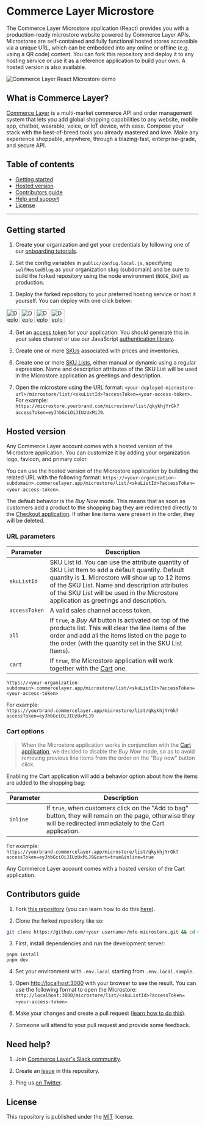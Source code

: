 # Commerce Layer Microstore

The Commerce Layer Microstore application (React) provides you with a production-ready microstore website powered by Commerce Layer APIs. Microstores are self-contained and fully functional hosted stores accessible via a unique URL, which can be embedded into any online or offline (e.g. using a QR code) content. You can fork this repository and deploy it to any hosting service or use it as a reference application to build your own. A hosted version is also available.

![Commerce Layer React Microstore demo](./public/demo.png)

## What is Commerce Layer?

[Commerce Layer](https://commercelayer.io) is a multi-market commerce API and order management system that lets you add global shopping capabilities to any website, mobile app, chatbot, wearable, voice, or IoT device, with ease. Compose your stack with the best-of-breed tools you already mastered and love. Make any experience shoppable, anywhere, through a blazing-fast, enterprise-grade, and secure API.

## Table of contents

- [Getting started](#getting-started)
- [Hosted version](#hosted-version)
- [Contributors guide](#contributors-guide)
- [Help and support](#need-help)
- [License](#license)

---

## Getting started

1. Create your organization and get your credentials by following one of our [onboarding tutorials](https://docs.commercelayer.io/developers/welcome).

2. Set the config variables in `public/config.local.js`, specifying `selfHostedSlug` as your organization slug (subdomain) and be sure to build the forked repository using the node environment (`NODE_ENV`) as production.

3. Deploy the forked repository to your preferred hosting service or host it yourself. You can deploy with one click below:

[<img src="https://www.netlify.com/img/deploy/button.svg" alt="Deploy to Netlify" height="35">](https://app.netlify.com/start/deploy?repository=https://github.com/commercelayer/mfe-microstore) [<img src="https://vercel.com/button" alt="Deploy to Vercel" height="35">](https://vercel.com/new/clone?repository-url=https://github.com/commercelayer/mfe-microstore) [<img src="https://www.herokucdn.com/deploy/button.svg" alt="Deploy to Heroku" height="35">](https://heroku.com/deploy?template=https://github.com/commercelayer/mfe-microstore) [<img src="https://www.deploytodo.com/do-btn-blue.svg" alt="Deploy to Digital Ocean" height="35">](https://cloud.digitalocean.com/apps/new?repo=https://github.com/commercelayer/mfe-microstore/tree/master)

4. Get an [access token](https://docs.commercelayer.io/api/authentication) for your application. You should generate this in your sales channel or use our JavaScript [authentication library](https://github.com/commercelayer/commercelayer-js-auth).

5. Create one or more [SKUs](https://commercelayer.io/docs/data-model/skus) associated with prices and inventories.

6. Create one or more [SKU Lists](https://commercelayer.io/docs/data-model/sku-lists), either manual or dynamic using a regular expression. Name and description attributes of the SKU List will be used in the Microstore application as greetings and description.

7. Open the microstore using the URL format: `<your-deployed-microstore-url>/microstore/list/<skuListId>?accessToken=<your-access-token>`. For example: `https://microstore.yourbrand.com/microstore/list/qkykhjYrGk?accessToken=eyJhbGciOiJIUzUxMiJ9`.

## Hosted version

Any Commerce Layer account comes with a hosted version of the Microstore application. You can customize it by adding your organization logo, favicon, and primary color.

You can use the hosted version of the Microstore application by building the related URL with the following format: `https://<your-organization-subdomain>.commercelayer.app/microstore/list/<skuListId>?accessToken=<your-access-token>`.

The default behavior is the _Buy Now_ mode. This means that as soon as customers add a product to the shopping bag they are redirected directly to the [Checkout application](https://github.com/commercelayer/commercelayer-react-checkout). If other line items were present in the order, they will be deleted.

### URL parameters

| Parameter     | Description                                                                                                                                                                                                                                                                                          |
| ------------- | ---------------------------------------------------------------------------------------------------------------------------------------------------------------------------------------------------------------------------------------------------------------------------------------------------- |
| `skuListId`   | SKU List Id. You can use the attribute quantity of SKU List Item to add a default quantity. Default quantity is **1**. Microstore will show up to 12 items of the SKU List. Name and description attributes of the SKU List will be used in the Microstore application as greetings and description. |
| `accessToken` | A valid sales channel access token.                                                                                                                                                                                                                                                                  |
| `all`         | If `true`, a _Buy All_ button is activated on top of the products list. This will clear the line items of the order and add all the items listed on the page to the order (with the quantity set in the SKU List Items).                                                                             |
| `cart`        | If `true`, the Microstore application will work together with the [Cart](https://github.com/commercelayer/commercelayer-cart) one.                                                                                                                                                                   |

`https://<your-organization-subdomain>.commercelayer.app/microstore/list/<skuListId>?accessToken=<your-access-token>`

For example: `https://yourbrand.commercelayer.app/microstore/list/qkykhjYrGk?accessToken=eyJhbGciOiJIUzUxMiJ9`

### Cart options

> When the Microstore application works in conjunction with the [Cart application](https://github.com/commercelayer/commercelayer-cart), we decided to disable the _Buy Now_ mode, so as to avoid removing previous line items from the order on the "Buy now" button click.

Enabling the Cart application will add a behavior option about how the items are added to the shopping bag:

| Parameter | Description                                                                                                                                                      |
| --------- | ---------------------------------------------------------------------------------------------------------------------------------------------------------------- |
| `inline`  | If `true`, when customers click on the "Add to bag" button, they will remain on the page, otherwise they will be redirected immediately to the Cart application. |

For example: `https://yourbrand.commercelayer.app/microstore/list/qkykhjYrGk?accessToken=eyJhbGciOiJIUzUxMiJ9&cart=true&inline=true`

Any Commerce Layer account comes with a hosted version of the Cart application.

## Contributors guide

1. Fork [this repository](https://github.com/commercelayer/mfe-microstore) (you can learn how to do this [here](https://help.github.com/articles/fork-a-repo)).

2. Clone the forked repository like so:

```bash
git clone https://github.com/<your username>/mfe-microstore.git && cd mfe-microstore
```

3. First, install dependencies and run the development server:

```
pnpm install
pnpm dev
```

4. Set your environment with `.env.local` starting from `.env.local.sample`.

5. Open [http://localhost:3000](http://localhost:3000) with your browser to see the result. You can use the following format to open the Microstore: `http://localhost:3000/microstore/list/<skuListId>?accessToken=<your-access-token>`.

6. Make your changes and create a pull request ([learn how to do this](https://docs.github.com/en/github/collaborating-with-issues-and-pull-requests/creating-a-pull-request)).

7. Someone will attend to your pull request and provide some feedback.

## Need help?

1. Join [Commerce Layer's Slack community](https://slack.commercelayer.app).

2. Create an [issue](https://github.com/commercelayer/mfe-microstore/issues) in this repository.

3. Ping us [on Twitter](https://twitter.com/commercelayer).

## License

This repository is published under the [MIT](LICENSE) license.
